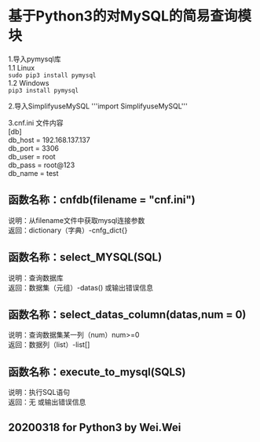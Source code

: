 基于Python3的对MySQL的简易查询模块
==================================================  
1.导入pymysql库  
1.1 Linux  
`sudo pip3 install pymysql`  
1.2 Windows  
`pip3 install pymysql`  

2.导入SimplifyuseMySQL
'''import SimplifyuseMySQL'''

3.cnf.ini 文件内容  
[db]  
db_host = 192.168.137.137  
db_port = 3306  
db_user = root  
db_pass = root@123  
db_name = test  

函数名称：cnfdb(filename = "cnf.ini")  
----
说明：从filename文件中获取mysql连接参数  
返回：dictionary（字典）-cnfg_dict{}  

函数名称：select_MYSQL(SQL)  
----
说明：查询数据库  
返回：数据集（元组）-datas() 或输出错误信息  

函数名称：select_datas_column(datas,num = 0)  
----
说明：查询数据集某一列（num）num>=0  
返回：数据列（list）-list[]  

函数名称：execute_to_mysql(SQLS)  
----
说明：执行SQL语句  
返回：无 或输出错误信息  


20200318 for Python3 by Wei.Wei
--------------------------------------------------
